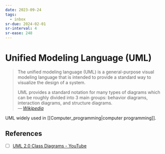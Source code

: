 ```yaml
---
date: 2023-09-24
tags:
  - inbox
sr-due: 2024-02-01
sr-interval: 4
sr-ease: 248
---
```


# Unified Modeling Language (UML)

> The unified modeling language (UML) is a general-purpose visual modeling
> language that is intended to provide a standard way to visualize the design of
> a system.
>
> UML provides a standard notation for many types of diagrams which can be
> roughly divided into 3 main groups: behavior diagrams, interaction diagrams,
> and structure diagrams.\
> — <cite>[Wikipedia](https://en.wikipedia.org/wiki/Unified_Modeling_Language)</cite>

UML widely used in [[Computer_programming|computer programming]].

## References

- [ ] [UML 2.0 Class Diagrams - YouTube](https://www.youtube.com/watch?v=3cmzqZzwNDM&list=PLGLfVvz_LVvQ5G-LdJ8RLqe-ndo7QITYc&index=5)

